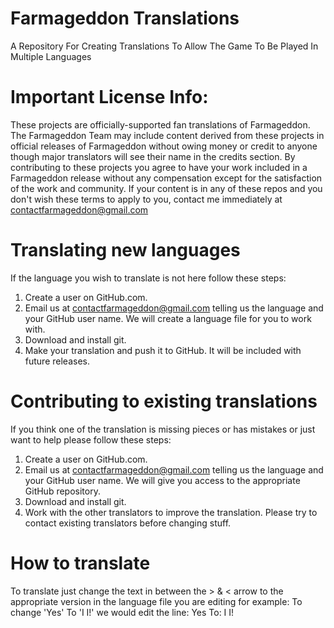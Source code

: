 # Farmageddon Translations
A Repository For Creating Translations To Allow The Game To Be Played In Multiple Languages
# Important License Info: 
These projects are officially-supported fan translations of Farmageddon. The Farmageddon Team may include content derived from these projects in official releases of Farmageddon without owing money or credit to anyone though major translators will see their name in the credits section. By contributing to these projects you agree to have your work included in a Farmageddon release without any compensation except for the satisfaction of the work and community. If your content is in any of these repos and you don't wish these terms to apply to you, contact me immediately at contactfarmageddon@gmail.com

# Translating new languages
If the language you wish to translate is not here follow these steps:

1. Create a user on GitHub.com.
2. Email us at contactfarmageddon@gmail.com telling us the language and your GitHub user name. We will create a language file for you to work with.
3. Download and install git.
4. Make your translation and push it to GitHub. It will be included with future releases.

# Contributing to existing translations

If you think one of the translation is missing pieces or has mistakes or just want to help please follow these steps:

1. Create a user on GitHub.com.
2. Email us at contactfarmageddon@gmail.com telling us the language and your GitHub user name. We will give you access to the appropriate GitHub repository.
3. Download and install git.
4. Work with the other translators to improve the translation. Please try to contact existing translators before changing stuff.

# How to translate

To translate just change the text in between the > & < arrow to the appropriate version in the language file you are editing for example:
To change 'Yes' To 'I I!' we would edit the line:
<Yes>Yes</Yes>
To:
<Yes>I I!</Yes>
